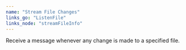 ```yaml
---
name: "Stream File Changes"
links_go: "ListenFile"
links_node: "streamFileInfo"
---
```

Receive a message whenever any change is made to a specified file.
